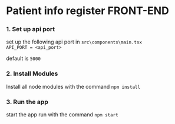 #	Patient info register FRONT-END

### 1. Set up api port 
set up the following api port in `src\components\main.tsx`\
`API_PORT = <api_port>`

default is `5000`
### 2. Install Modules
Install all node modules with the  command `npm install`
### 3. Run the app 
start the app run with the command `npm start`
